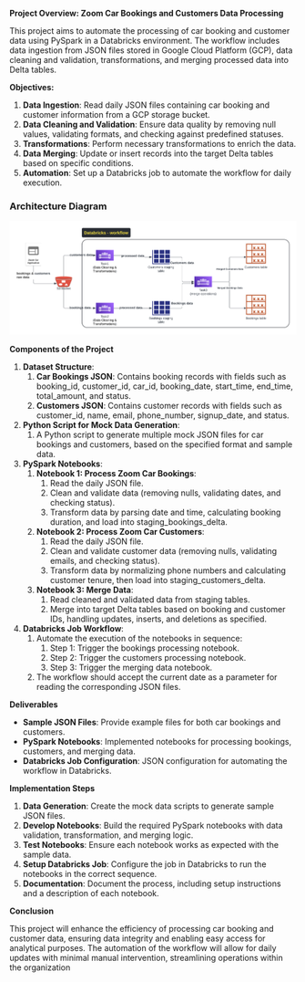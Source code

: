 **Project Overview: Zoom Car Bookings and Customers Data Processing**

This project aims to automate the processing of car booking and customer data using PySpark in a Databricks environment. The workflow includes data ingestion from JSON files stored in Google Cloud Platform (GCP), data cleaning and validation, transformations, and merging processed data into Delta tables.

**Objectives:**

1. **Data Ingestion**: Read daily JSON files containing car booking and customer information from a GCP storage bucket.
1. **Data Cleaning and Validation**: Ensure data quality by removing null values, validating formats, and checking against predefined statuses.
1. **Transformations**: Perform necessary transformations to enrich the data.
1. **Data Merging**: Update or insert records into the target Delta tables based on specific conditions.
1. **Automation**: Set up a Databricks job to automate the workflow for daily execution.

### Architecture Diagram

![Architecture Diagram](Architecture.png)

**Components of the Project**

1. **Dataset Structure**:
   1. **Car Bookings JSON**: Contains booking records with fields such as booking\_id, customer\_id, car\_id, booking\_date, start\_time, end\_time, total\_amount, and status.
   1. **Customers JSON**: Contains customer records with fields such as customer\_id, name, email, phone\_number, signup\_date, and status.
1. **Python Script for Mock Data Generation**:
   1. A Python script to generate multiple mock JSON files for car bookings and customers, based on the specified format and sample data.
1. **PySpark Notebooks**:
   1. **Notebook 1: Process Zoom Car Bookings**:
      1. Read the daily JSON file.
      1. Clean and validate data (removing nulls, validating dates, and checking status).
      1. Transform data by parsing date and time, calculating booking duration, and load into staging\_bookings\_delta.
   1. **Notebook 2: Process Zoom Car Customers**:
      1. Read the daily JSON file.
      1. Clean and validate customer data (removing nulls, validating emails, and checking status).
      1. Transform data by normalizing phone numbers and calculating customer tenure, then load into staging\_customers\_delta.
   1. **Notebook 3: Merge Data**:
      1. Read cleaned and validated data from staging tables.
      1. Merge into target Delta tables based on booking and customer IDs, handling updates, inserts, and deletions as specified.
1. **Databricks Job Workflow**:
   1. Automate the execution of the notebooks in sequence:
      1. Step 1: Trigger the bookings processing notebook.
      1. Step 2: Trigger the customers processing notebook.
      1. Step 3: Trigger the merging data notebook.
   1. The workflow should accept the current date as a parameter for reading the corresponding JSON files.

**Deliverables**

- **Sample JSON Files**: Provide example files for both car bookings and customers.
- **PySpark Notebooks**: Implemented notebooks for processing bookings, customers, and merging data.
- **Databricks Job Configuration**: JSON configuration for automating the workflow in Databricks.

**Implementation Steps**

1. **Data Generation**: Create the mock data scripts to generate sample JSON files.
1. **Develop Notebooks**: Build the required PySpark notebooks with data validation, transformation, and merging logic.
1. **Test Notebooks**: Ensure each notebook works as expected with the sample data.
1. **Setup Databricks Job**: Configure the job in Databricks to run the notebooks in the correct sequence.
1. **Documentation**: Document the process, including setup instructions and a description of each notebook.

**Conclusion**

This project will enhance the efficiency of processing car booking and customer data, ensuring data integrity and enabling easy access for analytical purposes. The automation of the workflow will allow for daily updates with minimal manual intervention, streamlining operations within the organization

